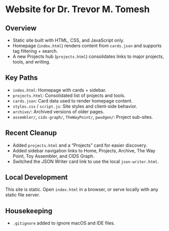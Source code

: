 Website for Dr. Trevor M. Tomesh
================================

Overview
--------
- Static site built with HTML, CSS, and JavaScript only.
- Homepage (`index.html`) renders content from `cards.json` and supports tag filtering + search.
- A new Projects hub (`projects.html`) consolidates links to major projects, tools, and writing.

Key Paths
--------
- `index.html`: Homepage with cards + sidebar.
- `projects.html`: Consolidated list of projects and tools.
- `cards.json`: Card data used to render homepage content.
- `styles.css` / `script.js`: Site styles and client-side behavior.
- `archive/`: Archived versions of older pages.
- `assembler/`, `cids-graph/`, `TheWayPoint/`, `pwudgen/`: Project sub-sites.

Recent Cleanup
-------------
- Added `projects.html` and a “Projects” card for easier discovery.
- Added sidebar navigation links to Home, Projects, Archive, The Way Point, Toy Assembler, and CIDS Graph.
- Switched the JSON Writer card link to use the local `json-writer.html`.

Local Development
-----------------
This site is static. Open `index.html` in a browser, or serve locally with any static file server.

Housekeeping
------------
- `.gitignore` added to ignore macOS and IDE files.


